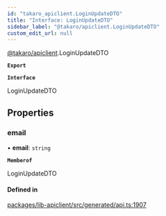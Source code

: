 ```yaml
---
id: "takaro_apiclient.LoginUpdateDTO"
title: "Interface: LoginUpdateDTO"
sidebar_label: "@takaro/apiclient.LoginUpdateDTO"
custom_edit_url: null
---
```


[@takaro/apiclient](../modules/takaro_apiclient.md).LoginUpdateDTO

**`Export`**

**`Interface`**

LoginUpdateDTO

## Properties

### email

• **email**: `string`

**`Memberof`**

LoginUpdateDTO

#### Defined in

[packages/lib-apiclient/src/generated/api.ts:1907](https://github.com/niekcandaele/Takaro/blob/91fb19b/packages/lib-apiclient/src/generated/api.ts#L1907)
